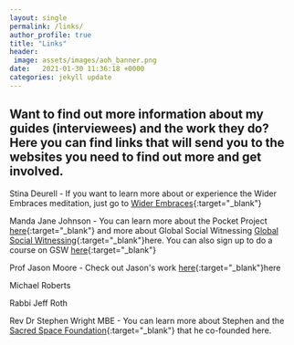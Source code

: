 ```yaml
---
layout: single
permalink: /links/
author_profile: true
title: "Links"
header: 
 image: assets/images/aoh_banner.png
date:   2021-01-30 11:36:18 +0000
categories: jekyll update
---
```


## Want to find out more information about my guides (interviewees) and the work they do? Here you can find links that will send you to the websites you need to find out more and get involved.

Stina Deurell - If you want to learn more about or experience the Wider Embraces meditation, just go to <a href="https://www.widerembraces.org">Wider Embraces</a>{:target="_blank"}

Manda Jane Johnson - You can learn more about the Pocket Project <a href="https://pocketproject.org/">here</a>{:target="_blank"} and more about Global Social Witnessing <a href="https://pocketproject.org/global-social-witnessing/">Global Social Witnessing</a>{:target="_blank"}here. You can also sign up to do a course on GSW <a href="https://www.ubiquityuniversity.org/product/global-social-witnessing-foundations">here</a>{:target="_blank"}

Prof Jason Moore - Check out Jason's work <a href="https://jasonwmoore.com/">here</a>{:target="_blank"}here

Michael Roberts

Rabbi Jeff Roth

Rev Dr Stephen Wright MBE - You can learn more about Stephen and the <a href="https://www.sacredspace.org.uk/">Sacred Space Foundation</a>{:target="_blank"} that he co-founded here.



